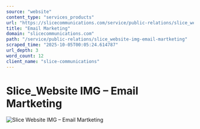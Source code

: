 ```yaml
---
source: "website"
content_type: "services_products"
url: "https://slicecommunications.com/service/public-relations/slice_website-img-email-martketing"
title: "Email Marketing"
domain: "slicecommunications.com"
path: "/service/public-relations/slice_website-img-email-martketing"
scraped_time: "2025-10-05T00:05:24.614787"
url_depth: 3
word_count: 12
client_name: "slice-communications"
---
```


# Slice\_Website IMG – Email Martketing

![Slice Website IMG – Email Martketing](https://slicecommunications.com/wp-content/uploads/2019/11/Slice_Website-IMG-Email-Martketing.png)